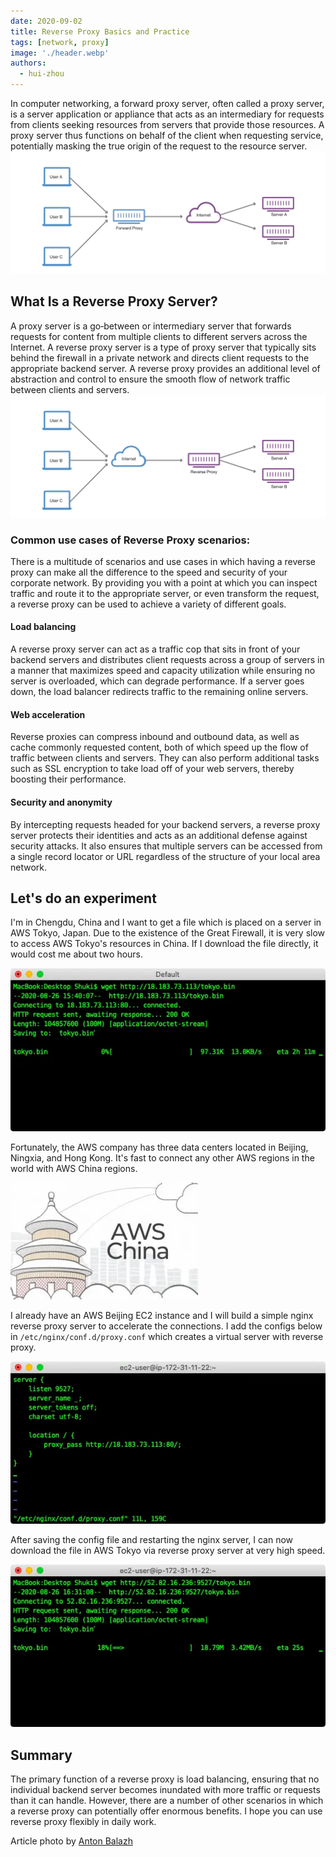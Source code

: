 ```yaml
---
date: 2020-09-02
title: Reverse Proxy Basics and Practice
tags: [network, proxy]
image: './header.webp'
authors:
  - hui-zhou
---
```


In computer networking, a forward proxy server, often called a proxy server, is a server application or appliance that acts as an intermediary for requests from clients seeking resources from servers that provide those resources. A proxy server thus functions on behalf of the client when requesting service, potentially masking the true origin of the request to the resource server.
![](image-1.webp)

## What Is a Reverse Proxy Server?

A proxy server is a go‑between or intermediary server that forwards requests for content from multiple clients to different servers across the Internet. A reverse proxy server is a type of proxy server that typically sits behind the firewall in a private network and directs client requests to the appropriate backend server. A reverse proxy provides an additional level of abstraction and control to ensure the smooth flow of network traffic between clients and servers.
![](image-2.webp)

### Common use cases of Reverse Proxy scenarios:

There is a multitude of scenarios and use cases in which having a reverse proxy can make all the difference to the speed and security of your corporate network. By providing you with a point at which you can inspect traffic and route it to the appropriate server, or even transform the request, a reverse proxy can be used to achieve a variety of different goals.

#### Load balancing

A reverse proxy server can act as a traffic cop that sits in front of your backend servers and distributes client requests across a group of servers in a manner that maximizes speed and capacity utilization while ensuring no server is overloaded, which can degrade performance. If a server goes down, the load balancer redirects traffic to the remaining online servers.

#### Web acceleration

Reverse proxies can compress inbound and outbound data, as well as cache commonly requested content, both of which speed up the flow of traffic between clients and servers. They can also perform additional tasks such as SSL encryption to take load off of your web servers, thereby boosting their performance.

#### Security and anonymity

By intercepting requests headed for your backend servers, a reverse proxy server protects their identities and acts as an additional defense against security attacks. It also ensures that multiple servers can be accessed from a single record locator or URL regardless of the structure of your local area network.

## Let's do an experiment

I'm in Chengdu, China and I want to get a file which is placed on a server in AWS Tokyo, Japan. Due to the existence of the Great Firewall, it is very slow to access AWS Tokyo's resources in China. If I download the file directly, it would cost me about two hours.

![](image-3.webp)

Fortunately, the AWS company has three data centers located in Beijing, Ningxia, and Hong Kong. It's fast to connect any other AWS regions in the world with AWS China regions.

![](image-4.webp)

I already have an AWS Beijing EC2 instance and I will build a simple nginx reverse proxy server to accelerate the connections. I add the configs below in `/etc/nginx/conf.d/proxy.conf` which creates a virtual server with reverse proxy.

![](image-5.webp)

After saving the config file and restarting the nginx server, I can now download the file in AWS Tokyo via reverse proxy server at very high speed.

![](image-6.webp)

## Summary

The primary function of a reverse proxy is load balancing, ensuring that no individual backend server becomes inundated with more traffic or requests than it can handle. However, there are a number of other scenarios in which a reverse proxy can potentially offer enormous benefits. I hope you can use reverse proxy flexibly in daily work.

Article photo by [Anton Balazh](https://www.zdnet.com/article/nbn-fibre-to-the-world/)
